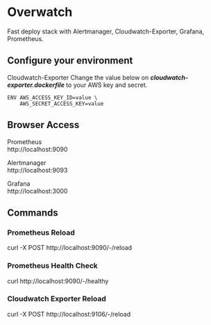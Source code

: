 # Overwatch

Fast deploy stack with Alertmanager, Cloudwatch-Exporter, Grafana, Prometheus.

## Configure your environment

Cloudwatch-Exporter
Change the value below on **_cloudwatch-exporter.dockerfile_** to your AWS key and secret.

```
ENV AWS_ACCESS_KEY_ID=value \
    AWS_SECRET_ACCESS_KEY=value
```

## Browser Access

Prometheus\
http://localhost:9090

Alertmanager\
http://localhost:9093

Grafana\
http://localhost:3000

## Commands

### Prometheus Reload

curl -X POST http://localhost:9090/-/reload

### Prometheus Health Check

curl http://localhost:9090/-/healthy

### Cloudwatch Exporter Reload

curl -X POST http://localhost:9106/-/reload
